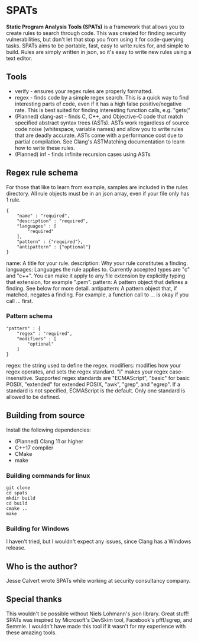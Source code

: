 # SPATs
**Static Program Analysis Tools (SPATs)** is a framework that allows you to create rules to search through code. This was created for finding security vulnerabilities, but don't let that stop you from using it for code-querying tasks. SPATs aims to be portable, fast, easy to write rules for, and simple to build. Rules are simply written in json, so it's easy to write new rules using a text editor.

## Tools
* verify - ensures your regex rules are properly formatted.
* regex - finds code by a simple regex search. This is a quick way to find interesting parts of code, even if it has a high false positive/negative rate. This is best suited for finding interesting function calls, e.g. "gets("
* (Planned) clang-ast - finds C, C++, and Objective-C code that match specified abstract syntax trees (ASTs). ASTs work regardless of source code noise (whitespace, variable names) and allow you to write rules that are deadly accurate. ASTs come with a performance cost due to partial compilation. See Clang's ASTMatching documentation to learn how to write these rules.
* (Planned) inf - finds infinite recursion cases using ASTs

## Regex rule schema
For those that like to learn from example, samples are included in the rules directory. All rule objects must be in an json array, even if your file only has 1 rule.

```
{
    "name" : "required",
    "description" : "required",
    "languages" : [
        "required"
    ],
    "pattern" : {"required"},
    "antipattern" : {"optional"}
}
```

name: A title for your rule.
description: Why your rule constitutes a finding.
languages: Languages the rule applies to. Currently accepted types are "c" and "c++". You can make it apply to any file extension by explicitly typing that extension, for example ".pem".
pattern: A pattern object that defines a finding. See below for more detail.
antipattern: A pattern object that, if matched, negates a finding. For example, a function call to ... is okay if you call ... first.

### Pattern schema
```
"pattern" : {
    "regex" : "required",
    "modifiers" : [
        "optional"
    ]
}
```

regex: the string used to define the regex.
modifiers: modifies how your regex operates, and sets the regex standard. "i" makes your regex case-insensitive. Supported regex standards are "ECMAScript", "basic" for basic POSIX, "extended" for extended POSIX, "awk", "grep", and "egrep". If a standard is not specified, ECMAScript is the default. Only one standard is allowed to be defined.

## Building from source
Install the following dependencies:
* (Planned) Clang 11 or higher
* C++17 compiler
* CMake
* make

### Building commands for linux
```
git clone
cd spats
mkdir build
cd build
cmake ..
make
```

### Building for Windows
I haven't tried, but I wouldn't expect any issues, since Clang has a Windows release.

## Who is the author?
Jesse Calvert wrote SPATs while working at security consultancy company.

## Special thanks
This wouldn't be possible without Niels Lohmann's json library. Great stuff!
SPATs was inspired by Microsoft's DevSkim tool, Facebook's pfff/sgrep, and Semmle. I wouldn't have made this tool if it wasn't for my experience with these amazing tools.